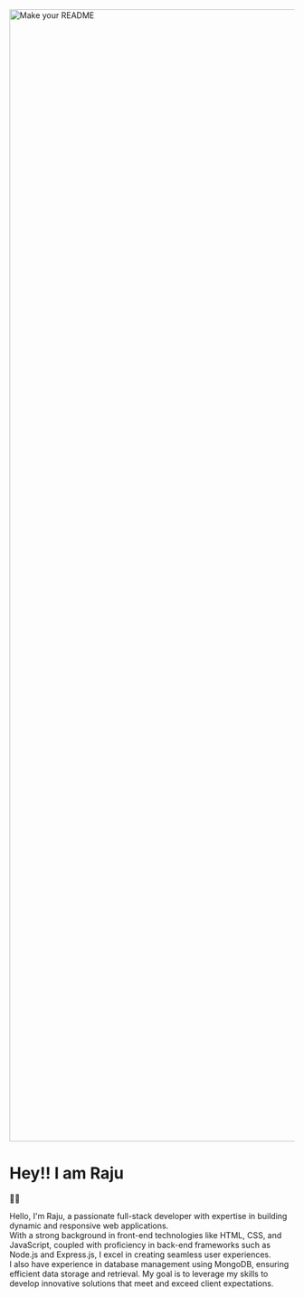 <img width="2000" alt="Make your README" src="https://github.com/sbn-raju/sbn-raju/assets/121331152/c802b175-5613-4ffe-8b98-06c67c6e4427">
<h1>Hey!! I am Raju</h1>🙋🏻
<p>Hello, I'm Raju, a passionate full-stack developer with expertise in building dynamic and responsive web applications.<br>
With a strong background in front-end technologies like HTML, CSS, and JavaScript, coupled with proficiency in back-end frameworks such as Node.js and Express.js, I excel in creating seamless user experiences.<br>
I also have experience in database management using MongoDB, ensuring efficient data storage and retrieval. My goal is to leverage my skills to develop innovative solutions that meet and exceed client expectations.</p>
